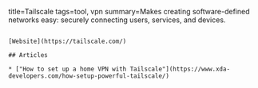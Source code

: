 title=Tailscale
tags=tool, vpn
summary=Makes creating software-defined networks easy: securely connecting users, services, and devices.
~~~~~~

[Website](https://tailscale.com/)

## Articles

* ["How to set up a home VPN with Tailscale"](https://www.xda-developers.com/how-setup-powerful-tailscale/)

